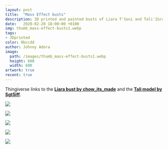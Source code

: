 ```yaml
---
layout: post
title:  "Mass Effect busts"
description: 3D printed and painted busts of Liara T'Soni and Tali'Zorah 
date:   2020-02-20 18:00:00 +0100
img: thumb_mass-effect-busts1.webp
tags: 
- 3Dprinted
color: 0bccdd
author: Johnny Adora
image:
  path: /images/thumb_mass-effect-busts1.webp
  height: 600
  width: 600
artwork: true
recent: true
---
```


Thingiverse links to the [**Liara bust by chow_its_made**](https://www.thingiverse.com/thing:3102791) and the [**Tali model by SgtSiff**](https://www.thingiverse.com/thing:2037364).

![]({{site.baseurl}}/images/mass-effect-busts1.JPG)

![]({{site.baseurl}}/images/mass-effect-busts2.JPG)

![]({{site.baseurl}}/images/mass-effect-busts3.JPG)

![]({{site.baseurl}}/images/mass-effect-busts4.JPG)

![]({{site.baseurl}}/images/mass-effect-busts5.JPG)
